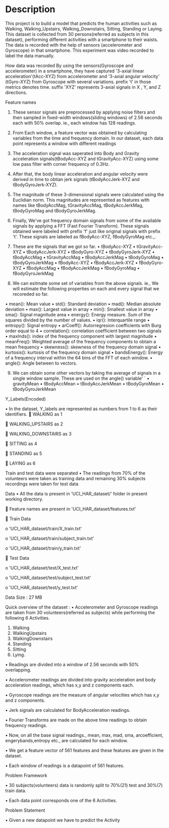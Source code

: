 # Description

This project is to build a model that predicts the human activities such as Walking, Walking_Upstairs, Walking_Downstairs, Sitting, Standing or Laying.
This dataset is collected from 30 persons(referred as subjects in this dataset), performing different activities with a smartphone to their waists. The data is recorded with the help of sensors (accelerometer and Gyroscope) in that smartphone. This experiment was video recorded to label the data manually.

How data was recorded
By using the sensors(Gyroscope and accelerometer) in a smartphone, they have captured '3-axial linear acceleration'(tAcc-XYZ) from accelerometer and '3-axial angular velocity' (tGyro-XYZ) from Gyroscope with several variations.
prefix 't' in those metrics denotes time.
suffix 'XYZ' represents 3-axial signals in X , Y, and Z directions.

Feature names

1.	These sensor signals are preprocessed by applying noise filters and then sampled in fixed-width windows(sliding windows) of 2.56 seconds each with 50% overlap. ie., each window has 128 readings.

2.	From Each window, a feature vector was obtained by calculating variables from the time and frequency domain.
In our dataset, each data point represents a window with different readings

3.	The acceleration signal was saperated into Body and Gravity acceleration signals(tBodyAcc-XYZ and tGravityAcc-XYZ) using some low pass filter with corner frequency of 0.3Hz.

4.	After that, the body linear acceleration and angular velocity were derived in time to obtian jerk signals (tBodyAccJerk-XYZ and tBodyGyroJerk-XYZ).

5.	The magnitude of these 3-dimensional signals were calculated using the Euclidian norm. This magnitudes are represented as features with names like tBodyAccMag, tGravityAccMag, tBodyAccJerkMag, tBodyGyroMag and tBodyGyroJerkMag.

6.	Finally, We've got frequency domain signals from some of the available signals by applying a FFT (Fast Fourier Transform). These signals obtained were labeled with prefix 'f' just like original signals with prefix 't'. These signals are labeled as fBodyAcc-XYZ, fBodyGyroMag etc.,.

7.	These are the signals that we got so far.
•	tBodyAcc-XYZ
•	tGravityAcc-XYZ
•	tBodyAccJerk-XYZ
•	tBodyGyro-XYZ
•	tBodyGyroJerk-XYZ
•	tBodyAccMag
•	tGravityAccMag
•	tBodyAccJerkMag
•	tBodyGyroMag
•	tBodyGyroJerkMag
•	fBodyAcc-XYZ
•	fBodyAccJerk-XYZ
•	fBodyGyro-XYZ
•	fBodyAccMag
•	fBodyAccJerkMag
•	fBodyGyroMag
•	fBodyGyroJerkMag

8.	We can esitmate some set of variables from the above signals. ie., We will estimate the following properties on each and every signal that we recoreded so far.

•	mean(): Mean value
•	std(): Standard deviation
•	mad(): Median absolute deviation
•	max(): Largest value in array
•	min(): Smallest value in array
•	sma(): Signal magnitude area
•	energy(): Energy measure. Sum of the squares divided by the number of values.
•	iqr(): Interquartile range
•	entropy(): Signal entropy
•	arCoeff(): Autorregresion coefficients with Burg order equal to 4
•	correlation(): correlation coefficient between two signals
•	maxInds(): index of the frequency component with largest magnitude
•	meanFreq(): Weighted average of the frequency components to obtain a mean frequency
•	skewness(): skewness of the frequency domain signal
•	kurtosis(): kurtosis of the frequency domain signal
•	bandsEnergy(): Energy of a frequency interval within the 64 bins of the FFT of each window.
•	angle(): Angle between to vectors.

9.	We can obtain some other vectors by taking the average of signals in a single window sample. These are used on the angle() variable' `
•	gravityMean
•	tBodyAccMean
•	tBodyAccJerkMean
•	tBodyGyroMean
•	tBodyGyroJerkMean

Y_Labels(Encoded)

•	In the dataset, Y_labels are represented as numbers from 1 to 6 as their identifiers.
	WALKING as 1

	WALKING_UPSTAIRS as 2

	WALKING_DOWNSTAIRS as 3

	SITTING as 4

	STANDING as 5

	LAYING as 6

Train and test data were separated
•	The readings from 70% of the volunteers were taken as training data and remaining 30% subjects recordings were taken for test data

Data
•	All the data is present in 'UCI_HAR_dataset/' folder in present working directory.

	Feature names are present in 'UCI_HAR_dataset/features.txt'


	Train Data

o	'UCI_HAR_dataset/train/X_train.txt'

o	'UCI_HAR_dataset/train/subject_train.txt'

o	'UCI_HAR_dataset/train/y_train.txt'


	Test Data

o	'UCI_HAR_dataset/test/X_test.txt'

o	'UCI_HAR_dataset/test/subject_test.txt'

o	'UCI_HAR_dataset/test/y_test.txt'

Data Size :
27 MB

Quick overview of the dataset :
•	Accelerometer and Gyroscope readings are taken from 30 volunteers(referred as subjects) while performing the following 6 Activities.
1.	Walking
2.	WalkingUpstairs
3.	WalkingDownstairs
4.	Standing
5.	Sitting
6.	Lying.


•	Readings are divided into a window of 2.56 seconds with 50% overlapping.

•	Accelerometer readings are divided into gravity acceleration and body acceleration readings, which has x,y and z components each.

•	Gyroscope readings are the measure of angular velocities which has x,y and z components.

•	Jerk signals are calculated for BodyAcceleration readings.

•	Fourier Transforms are made on the above time readings to obtain frequency readings.

•	Now, on all the base signal readings., mean, max, mad, sma, arcoefficient, engerybands,entropy etc., are calculated for each window.

•	We get a feature vector of 561 features and these features are given in the dataset.

•	Each window of readings is a datapoint of 561 features.

Problem Framework

•	30 subjects(volunteers) data is randomly split to 70%(21) test and 30%(7) train data.

•	Each data point corresponds one of the 6 Activities.

Problem Statement

•	Given a new datapoint we have to predict the Activity

